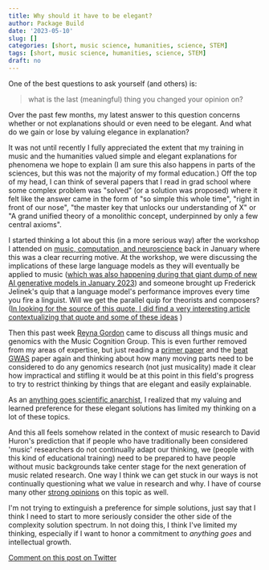 ```yaml
---
title: Why should it have to be elegant?
author: Package Build
date: '2023-05-10'
slug: []
categories: [short, music science, humanities, science, STEM]
tags: [short, music science, humanities, science, STEM]
draft: no
---
```


One of the best questions to ask yourself (and others) is: 

> what is the last (meaningful) thing you changed your opinion on?

Over the past few months, my latest answer to this question concerns whether or not explanations should or even need to be elegant.
And what do we gain or lose by valuing elegance in explanation? 

It was not until recently I fully appreciated the extent that my training in music and the humanities valued simple and elegant explanations for phenomena we hope to explain
(I am sure this also happens in parts of the sciences, but this was not the majority of my formal education.)
Off the top of my head, I can think of several papers that I read in grad school where some complex problem was "solved" (or a solution was proposed) where it felt like the answer came in the form of "so simple this whole time", "right in front of our nose", "the master key that unlocks our understanding of X" or "A grand unified theory of a monolithic concept, underpinned by only a few central axioms". 

I started thinking a lot about this (in a more serious way) after the workshop I attended on [music, computation, and neuroscience](https://davidjohnbaker.rbind.io/posts/2023-02-09-monte-verit-workshop-2023/) back in January where this was a clear recurring motive.
At the workshop, we were discussing the implications of these large language models as they will eventually be applied to music ([which was also happening during that giant dump of new AI generative models in January 2023](https://github.com/archinetai/audio-ai-timeline)) and someone brought up Frederick Jelinek's quip that a language model's performance improves every time you fire a linguist.
Will we get the parallel quip for theorists and composers?
([In looking for the source of this quote, I did find a very interesting article contextualizing that quote and some of these ideas](https://www.jstor.org/stable/30200539) )

Then this past week [Reyna Gordon](https://twitter.com/CrunchyNeuroSci) came to discuss all things music and genomics with the Music Cognition Group. 
This is even further removed from my areas of expertise, but just reading a [primer paper](https://www.nature.com/articles/s43586-021-00056-9) and the [beat GWAS](https://www.nature.com/articles/s41562-022-01359-x) paper again and thinking about how many moving parts need to be considered to do any genomics research (not just musicality) made it clear how impractical and stifling it would be at this point in this field's progress to try to restrict thinking by things that are elegant and easily explainable. 

As an [anything goes scientific anarchist](https://en.wikipedia.org/wiki/Paul_Feyerabend), I realized that my valuing and learned preference for these elegant solutions has limited my thinking on a lot of these topics. 

And this all feels somehow related in the context of music research to David Huron's prediction that if people who have traditionally been considered 'music' researchers do not continually adapt our thinking, we (people with this kind of educational training) need to be prepared to have people without music backgrounds take center stage for the next generation of music related research.
One way I think we can get stuck in our ways is not continually questioning what we value in research and why.
I have of course many other [strong opinions](https://davidjohnbaker.rbind.io/posts/2021-11-15-invasion-of-the-non-musicians/) on this topic as well.

I'm not trying to extinguish a preference for simple solutions, just say that I think I need to start to more seriously consider the other side of the complexity solution spectrum.
In not doing this, I think I've limited my thinking, especially if I want to honor a commitment to _anything goes_ and intellectual growth.

[Comment on this post on Twitter](https://twitter.com/DavidJohnBaker/status/1658474378710102018)